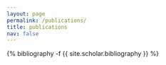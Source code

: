 ```yaml
---
layout: page
permalink: /publications/
title: publications
nav: false
---
```

<!-- _pages/publications.md -->
<div class="publications">

{% bibliography -f {{ site.scholar.bibliography }} %}

</div>
